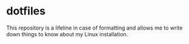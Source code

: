 # dotfiles
This repository is a lifeline in case of formatting and allows me to write down things to know about my Linux installation.
